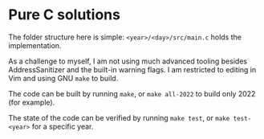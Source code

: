 # Pure C solutions

The folder structure here is simple: `<year>/<day>/src/main.c` holds the implementation.

As a challenge to myself, I am not using much advanced tooling besides AddressSanitizer and the built-in warning flags.
I am restricted to editing in Vim and using GNU `make` to build.

The code can be built by  running `make`, or `make all-2022` to build only 2022 (for example).

The state of the code can be verified by running `make test`, or `make test-<year>` for a specific year.


